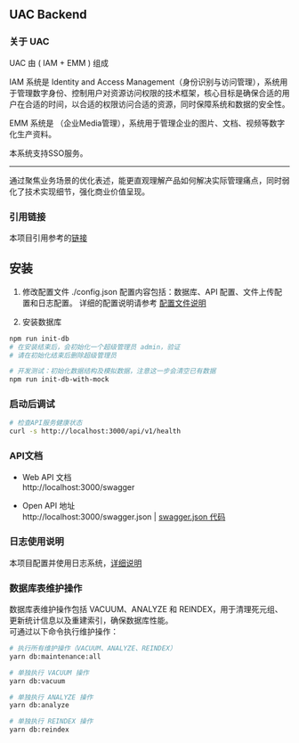 ## UAC Backend

### 关于 UAC 

UAC 由 ( IAM + EMM ) 组成

IAM 系统是 Identity and Access Management（身份识别与访问管理），系统用于管理数字身份、控制用户对资源访问权限的技术框架，核心目标是确保合适的用户在合适的时间，以合适的权限访问合适的资源，同时保障系统和数据的安全性。

EMM 系统是 （企业Media管理），系统用于管理企业的图片、文档、视频等数字化生产资料。

本系统支持SSO服务。

---

通过聚焦业务场景的优化表述，能更直观理解产品如何解决实际管理痛点，同时弱化了技术实现细节，强化商业价值呈现。

### 引用链接
   本项目引用参考的[链接](./Documents/引用链接.md)

## 安装
1. 修改配置文件 ./config.json
   配置内容包括：数据库、API 配置、文件上传配置和日志配置。
   详细的配置说明请参考 [配置文件说明](./Documents/config.json.md)

2. 安装数据库
```bash
npm run init-db
# 在安装结束后，会初始化一个超级管理员 admin，验证
# 请在初始化结束后删除超级管理员

# 开发测试：初始化数据结构及模拟数据，注意这一步会清空已有数据
npm run init-db-with-mock
```

### 启动后调试

```bash
# 检查API服务健康状态
curl -s http://localhost:3000/api/v1/health

```

### API文档
- Web API 文档  
http://localhost:3000/swagger

- Open API 地址  
http://localhost:3000/swagger.json | [swagger.json 代码](./swagger.json)

### 日志使用说明
本项目配置并使用日志系统，[详细说明](./Documents/日志使用说明.md)


### 数据库表维护操作
数据库表维护操作包括 VACUUM、ANALYZE 和 REINDEX，用于清理死元组、更新统计信息以及重建索引，确保数据库性能。  
可通过以下命令执行维护操作：

```bash
# 执行所有维护操作（VACUUM、ANALYZE、REINDEX）
yarn db:maintenance:all

# 单独执行 VACUUM 操作
yarn db:vacuum

# 单独执行 ANALYZE 操作
yarn db:analyze

# 单独执行 REINDEX 操作
yarn db:reindex
```

